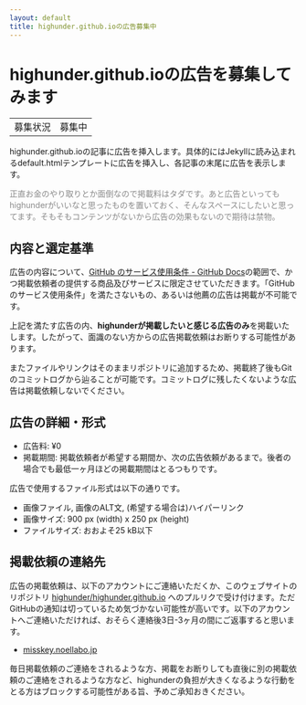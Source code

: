 ```yaml
---
layout: default
title: highunder.github.ioの広告募集中
---
```


# highunder.github.ioの広告を募集してみます

 <table>
    <tr>
      <td>募集状況</td>
      <td>募集中</td>
    </tr>
 </table>

highunder.github.ioの記事に広告を挿入します。具体的にはJekyllに読み込まれるdefault.htmlテンプレートに広告を挿入し、各記事の末尾に広告を表示します。

<span style="opacity: 0.5;">正直お金のやり取りとか面倒なので掲載料はタダです。あと広告といってもhighunderがいいなと思ったものを置いておく、そんなスペースにしたいと思ってます。そもそもコンテンツがないから広告の効果もないので期待は禁物。</span>

## 内容と選定基準

広告の内容について、[GitHub のサービス使用条件 - GitHub Docs](https://docs.github.com/ja/site-policy/github-terms/github-terms-of-service)の範囲で、かつ掲載依頼者の提供する商品及びサービスに限定させていただきます。「GitHub のサービス使用条件」を満たさないもの、あるいは他薦の広告は掲載が不可能です。

上記を満たす広告の内、**highunderが掲載したいと感じる広告のみ**を掲載いたします。したがって、面識のない方からの広告掲載依頼はお断りする可能性があります。

またファイルやリンクはそのままリポジトリに追加するため、掲載終了後もGitのコミットログから辿ることが可能です。コミットログに残したくないような広告は掲載依頼しないでください。

## 広告の詳細・形式

* 広告料: ¥0
* 掲載期間: 掲載依頼者が希望する期間か、次の広告依頼があるまで。後者の場合でも最低一ヶ月ほどの掲載期間はとるつもりです。

広告で使用するファイル形式は以下の通りです。

* 画像ファイル, 画像のALT文, (希望する場合は)ハイパーリンク
* 画像サイズ: 900 px (width) x 250 px (height)
* ファイルサイズ: おおよそ25 kB以下

## 掲載依頼の連絡先

広告の掲載依頼は、以下のアカウントにご連絡いただくか、このウェブサイトのリポジトリ [highunder/highunder.github.io](https://github.com/highunder/highunder.github.io/tree/main) へのプルリクで受け付けます。ただGitHubの通知は切っているため気づかない可能性が高いです。以下のアカウントへご連絡いただければ、おそらく連絡後3日-3ヶ月の間にご返事すると思います。

* [misskey.noellabo.jp](https://misskey.noellabo.jp/@highunder)

毎日掲載依頼のご連絡をされるような方、掲載をお断りしても直後に別の掲載依頼のご連絡をされるような方など、highunderの負担が大きくなるような行動をとる方はブロックする可能性がある旨、予めご承知おきください。
